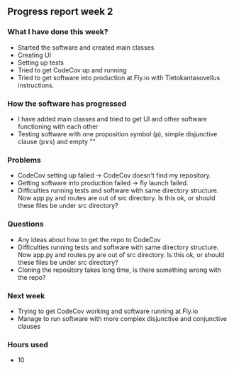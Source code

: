 ## Progress report week 2

### What I have done this week?
  - Started the software and created main classes
  - Creating UI
  - Setting up tests
  - Tried to get CodeCov up and running
  - Tried to get software into production at Fly.io with Tietokantasovellus instructions.

### How the software has progressed 
  - I have added main classes and tried to get UI and other software functioning with each other
  - Testing software with one proposition symbol (p), simple disjunctive clause (p∨s) and empty ""

### Problems
  - CodeCov setting up falied -> CodeCov doesn't find my repository.
  - Getting software into production failed -> fly launch failed.
  - Difficulties running tests and software with same directory structure. Now app.py and routes are out of src directory. Is this ok, or should these files be under src directory?

### Questions
  - Any ideas about how to get the repo to CodeCov
  - Difficulties running tests and software with same directory structure. Now app.py and routes.py are out of src directory. Is this ok, or should these files be under src directory?
  - Cloning the repository takes long time, is there something wrong with the repo?


### Next week
  - Trying to get CodeCov working and software running at Fly.io
  - Manage to run software with more complex disjunctive and conjunctive clauses

### Hours used
  -  10
